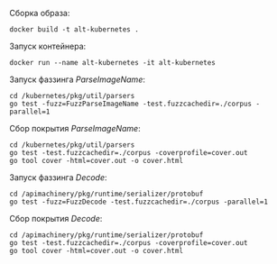 Сборка образа:
```
docker build -t alt-kubernetes .
```

Запуск контейнера:
```
docker run --name alt-kubernetes -it alt-kubernetes
```

Запуск фаззинга _ParseImageName_:
```
cd /kubernetes/pkg/util/parsers
go test -fuzz=FuzzParseImageName -test.fuzzcachedir=./corpus -parallel=1
```

Сбор покрытия _ParseImageName_:
```
cd /kubernetes/pkg/util/parsers
go test -test.fuzzcachedir=./corpus -coverprofile=cover.out
go tool cover -html=cover.out -o cover.html
```

Запуск фаззинга _Decode_:
```
cd /apimachinery/pkg/runtime/serializer/protobuf
go test -fuzz=FuzzDecode -test.fuzzcachedir=./corpus -parallel=1
```

Сбор покрытия _Decode_:
```
cd /apimachinery/pkg/runtime/serializer/protobuf
go test -test.fuzzcachedir=./corpus -coverprofile=cover.out
go tool cover -html=cover.out -o cover.html
```
